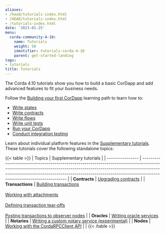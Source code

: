 ```yaml
---
aliases:
- /head/tutorials-index.html
- /HEAD/tutorials-index.html
- /tutorials-index.html
date: '2023-01-25'
menu:
  corda-community-4-10:
    name: Tutorials
    weight: 50
    identifier: tutorials-corda-4-10
    parent: get-started-landing
tags:
- tutorials
title: Tutorials
---
```


The Corda 4.10 tutorials show you how to build a basic CorDapp and add advanced features to fit your business needs.

Follow the [Building your first CorDapp](build-basic-cordapp/basic-cordapp-intro.md) learning path to learn how to:

* [Write states](build-basic-cordapp/basic-cordapp-state.md)
* [Write contracts](build-basic-cordapp/basic-cordapp-contract.md)
* [Write flows](build-basic-cordapp/basic-cordapp-flows.md)
* [Write unit tests](build-basic-cordapp/basic-cordapp-unit-testing.md)
* [Run your CorDapp](build-basic-cordapp/basic-cordapp-running.md)
* [Conduct integration testing](build-basic-cordapp/basic-cordapp-int-testing.md)

Learn about individual platform features in the [Supplementary tutorials](supplementary-tutorials/supplementary-tutorials-intro.md). These tutorials cover the following standalone topics:

{{< table >}}
| Topics           | Supplementary tutorials                                                                                                                                                                                                                                                            |
| ---------------- | ---------------------------------------------------------------------------------------------------------------------------------------------------------------------------------------------------------------------------------------------------------------------------------- |
| **Contracts**    | [Upgrading contracts](supplementary-tutorials/contract-upgrade.html)                                                                                                                                                                                 |
| **Transactions** | [Building transactions](supplementary-tutorials/tutorial-building-transactions.html)<br/><br/>[Working with attachments](supplementary-tutorials/tutorial-attachments.html) <br/><br/> [Defining transaction tear-offs](supplementary-tutorials/tutorial-tear-offs.html) <br/><br/> [Posting transactions to observer nodes](supplementary-tutorials/tutorial-observer-nodes.html) |
| **Oracles**      | [Writing oracle services](supplementary-tutorials/oracles.html)                                                                                                                                                                                                                                            |
| **Notaries**     | [Writing a custom notary service (experimental)](supplementary-tutorials/tutorial-custom-notary.html)                                                                                                                                                                                                       |
| **Nodes**        | [Working with the CordaRPCClient API](supplementary-tutorials/tutorial-clientrpc-api.html)                                                                                                                                                                                                                 |                                                                                                                       |
{{< /table >}}